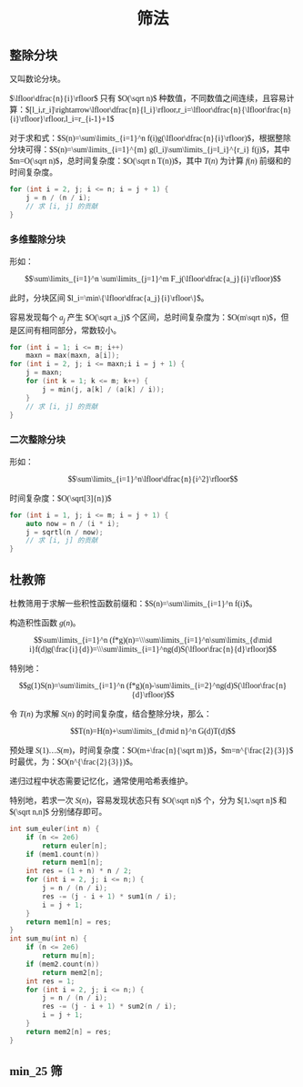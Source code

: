 <style>
 body {
  font-family: "楷体"
}
</style>

<h1><center>筛法</center></h1>

## 整除分块

又叫数论分块。

$\lfloor\dfrac{n}{i}\rfloor$ 只有 $O(\sqrt n)$ 种数值，不同数值之间连续，且容易计算：$[l_i,r_i]\rightarrow\lfloor\dfrac{n}{l_i}\rfloor,r_i=\lfloor\dfrac{n}{\lfloor\frac{n}{i}\rfloor}\rfloor,l_i=r_{i-1}+1$

对于求和式：$S(n)=\sum\limits_{i=1}^n f(i)g(\lfloor\dfrac{n}{i}\rfloor)$，根据整除分块可得：$S(n)=\sum\limits_{i=1}^{m} g(l_i)\sum\limits_{j=l_i}^{r_i} f(j)$，其中 $m=O(\sqrt n)$，总时间复杂度：$O(\sqrt n T(n))$，其中 $T(n)$ 为计算 $f(n)$ 前缀和的时间复杂度。

```cpp
for (int i = 2, j; i <= n; i = j + 1) {
    j = n / (n / i);
    // 求 [i, j] 的贡献
}
```

### 多维整除分块

形如：

$$\sum\limits_{i=1}^n \sum\limits_{j=1}^m F_j(\lfloor\dfrac{a_j}{i}\rfloor)$$

此时，分块区间 $l_i=\min\{\lfloor\dfrac{a_j}{i}\rfloor\}$。

容易发现每个 $a_j$ 产生 $O(\sqrt a_j)$ 个区间，总时间复杂度为：$O(m\sqrt n)$，但是区间有相同部分，常数较小。

```cpp
for (int i = 1; i <= m; i++)
    maxn = max(maxn, a[i]);
for (int i = 2, j; i <= maxn;i i = j + 1) {
    j = maxn;
    for (int k = 1; k <= m; k++) {
        j = min(j, a[k] / (a[k] / i));
    }
    // 求 [i, j] 的贡献
}
```

### 二次整除分块

形如：

$$\sum\limits_{i=1}^n\lfloor\dfrac{n}{i^2}\rfloor$$

时间复杂度：$O(\sqrt[3]{n})$

```cpp
for (int i = 1, j; i <= m; i = j + 1) {
    auto now = n / (i * i);
    j = sqrtl(n / now);
   	// 求 [i, j] 的贡献
}
```



## 杜教筛

杜教筛用于求解一些积性函数前缀和：$S(n)=\sum\limits_{i=1}^n f(i)$。

构造积性函数 $g(n)$。

$$\sum\limits_{i=1}^n (f*g)(n)=\\\sum\limits_{i=1}^n\sum\limits_{d\mid i}f(d)g(\frac{i}{d})=\\\sum\limits_{i=1}^ng(d)S(\lfloor\frac{n}{d}\rfloor)$$

特别地：

$$g(1)S(n)=\sum\limits_{i=1}^n (f*g)(n)-\sum\limits_{i=2}^ng(d)S(\lfloor\frac{n}{d}\rfloor)$$

令 $T(n)$ 为求解 $S(n)$ 的时间复杂度，结合整除分块，那么：

$$T(n)=H(n)+\sum\limits_{d\mid n}^n G(d)T(d)$$

预处理 $S(1)\dots S(m)$，时间复杂度：$O(m+\frac{n}{\sqrt m})$，$m=n^{\frac{2}{3}}$ 时最优，为：$O(n^{\frac{2}{3}})$。

递归过程中状态需要记忆化，通常使用哈希表维护。

特别地，若求一次 $S(n)$，容易发现状态只有 $O(\sqrt n)$ 个，分为 $[1,\sqrt n]$ 和 $(\sqrt n,n]$ 分别储存即可。


```cpp
int sum_euler(int n) {
    if (n <= 2e6)
        return euler[n];
    if (mem1.count(n))
        return mem1[n];
    int res = (1 + n) * n / 2;
    for (int i = 2, j; i <= n;) {
        j = n / (n / i);
        res -= (j - i + 1) * sum1(n / i);
        i = j + 1;
    }
    return mem1[n] = res;
}
int sum_mu(int n) {
    if (n <= 2e6)
        return mu[n];
    if (mem2.count(n))
        return mem2[n];
    int res = 1;
    for (int i = 2, j; i <= n;) {
        j = n / (n / i);
        res -= (j - i + 1) * sum2(n / i);
        i = j + 1;
    }
    return mem2[n] = res;
}
```

## min_25 筛